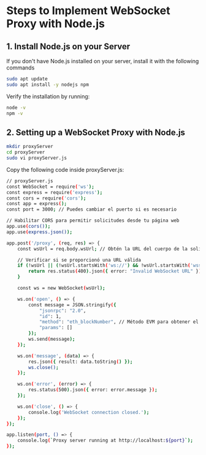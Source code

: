 # Steps to Implement WebSocket Proxy with Node.js

## 1. Install Node.js on your Server  

If you don't have Node.js installed on your server, install it with the following commands
```bash
sudo apt update  
sudo apt install -y nodejs npm
```

Verify the installation by running:
```bash
node -v
npm -v
```

## 2. Setting up a WebSocket Proxy with Node.js
```bash
mkdir proxyServer
cd proxyServer
sudo vi proxyServer.js
```

Copy the following code inside proxyServer.js:  
```bash
// proxyServer.js
const WebSocket = require('ws');
const express = require('express');
const cors = require('cors');
const app = express();
const port = 3000; // Puedes cambiar el puerto si es necesario

// Habilitar CORS para permitir solicitudes desde tu página web
app.use(cors());
app.use(express.json());

app.post('/proxy', (req, res) => {
    const wsUrl = req.body.wsUrl; // Obtén la URL del cuerpo de la solicitud

    // Verificar si se proporcionó una URL válida
    if (!wsUrl || (!wsUrl.startsWith('ws://') && !wsUrl.startsWith('wss://'))) {
        return res.status(400).json({ error: "Invalid WebSocket URL" });
    }

    const ws = new WebSocket(wsUrl);

    ws.on('open', () => {
        const message = JSON.stringify({
            "jsonrpc": "2.0",
            "id": 1,
            "method": "eth_blockNumber", // Método EVM para obtener el número de bloque
            "params": []
        });
        ws.send(message);
    });

    ws.on('message', (data) => {
        res.json({ result: data.toString() });
        ws.close();
    });

    ws.on('error', (error) => {
        res.status(500).json({ error: error.message });
    });

    ws.on('close', () => {
        console.log('WebSocket connection closed.');
    });
});

app.listen(port, () => {
    console.log(`Proxy server running at http://localhost:${port}`);
});
```
